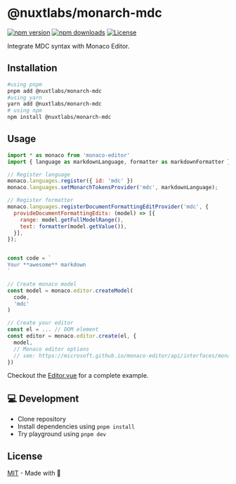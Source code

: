# @nuxtlabs/monarch-mdc

[![npm version][npm-version-src]][npm-version-href]
[![npm downloads][npm-downloads-src]][npm-downloads-href]
[![License][license-src]][license-href]

Integrate MDC syntax with Monaco Editor.


## Installation

```bash
#using pnpm
pnpm add @nuxtlabs/monarch-mdc
#using yarn
yarn add @nuxtlabs/monarch-mdc
# using npm
npm install @nuxtlabs/monarch-mdc
```

## Usage

```js
import * as monaco from 'monaco-editor'
import { language as markdownLanguage, formatter as markdownFormatter } from '@nuxtlabs/monarch-mdc'

// Register language
monaco.languages.register({ id: 'mdc' })
monaco.languages.setMonarchTokensProvider('mdc', markdownLanguage);

// Register formatter
monaco.languages.registerDocumentFormattingEditProvider('mdc', {
  provideDocumentFormattingEdits: (model) => [{
    range: model.getFullModelRange(),
    text: formatter(model.getValue()),
  }],
});


const code = `
Your **awesome** markdown
`

// Create monaco model
const model = monaco.editor.createModel(
  code,
  'mdc'
)

// Create your editor
const el = ... // DOM element
const editor = monaco.editor.create(el, {
  model,
  // Monaco editor options
  // see: https://microsoft.github.io/monaco-editor/api/interfaces/monaco.editor.istandaloneeditorconstructionoptions.html
})
```

Checkout the [Editor.vue](./playground/components/Editor.vue) for a complete example.


## 💻 Development

- Clone repository
- Install dependencies using `pnpm install`
- Try playground using `pnpm dev`

## License

[MIT](./LICENSE) - Made with 💚


<!-- Badges -->
[npm-version-src]: https://img.shields.io/npm/v/@nuxtlabs/monarch-mdc/latest.svg
[npm-version-href]: https://npmjs.com/package/@nuxtlabs/monarch-mdc

[npm-downloads-src]: https://img.shields.io/npm/dt/@nuxtlabs/monarch-mdc.svg
[npm-downloads-href]: https://npmjs.com/package/@nuxtlabs/monarch-mdc

[license-src]: https://img.shields.io/npm/l/@nuxtlabs/monarch-mdc.svg
[license-href]: https://npmjs.com/package/@nuxtlabs/monarch-mdc
